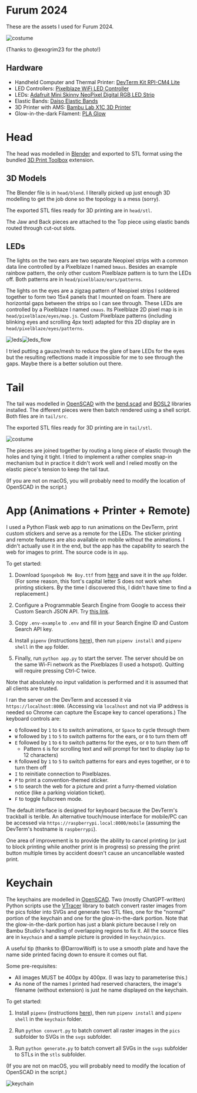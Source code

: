 # Furum 2024

These are the assets I used for Furum 2024.

![costume](media/costume.jpg)

(Thanks to @exogrim23 for the photo!)

## Hardware

- Handheld Computer and Thermal Printer: [DevTerm Kit RPI-CM4 Lite](https://www.clockworkpi.com/product-page/devterm-kit-cm4-series)
- LED Controllers: [Pixelblaze WiFi LED Controller](https://electromage.com/pixelblaze)
- LEDs: [Adafruit Mini Skinny NeoPixel Digital RGB LED Strip](https://www.adafruit.com/product/2969)
- Elastic Bands: [Daiso Elastic Bands](https://shop.daisosingapore.com.sg/collections/scelastic-bands)
- 3D Printer with AMS: [Bambu Lab X1C 3D Printer](https://store.bambulab.com/products/x1-carbon)
- Glow-in-the-dark Filament: [PLA Glow](https://store.bambulab.com/products/pla-glow)

# Head

The head was modelled in [Blender](https://blender.org/) and exported to STL format using the bundled [3D Print Toolbox](https://extensions.blender.org/add-ons/print3d-toolbox/) extension.

## 3D Models

The Blender file is in `head/blend`. I literally picked up just enough 3D modelling to get the job done so the topology is a mess (sorry).

The exported STL files ready for 3D printing are in `head/stl`.

The Jaw and Back pieces are attached to the Top piece using elastic bands routed through cut-out slots.

## LEDs

The lights on the two ears are two separate Neopixel strips with a common data line controlled by a Pixelblaze I named `bmaus`. Besides an example rainbow pattern, the only other custom Pixelblaze pattern is to turn the LEDs off. Both patterns are in `head/pixelblaze/ears/patterns`.

The lights on the eyes are a zigzag pattern of Neopixel strips I soldered together to form two 15x4 panels that I mounted on foam. There are horizontal gaps between the strips so I can see through. These LEDs are controlled by a Pixelblaze I named `cmaus`. Its Pixelblaze 2D pixel map is in `head/pixelblaze/eyes/map.js`. Custom Pixelblaze patterns (including blinking eyes and scrolling 4px text) adapted for this 2D display are in `head/pixelblaze/eyes/patterns`.

![leds](media/leds.jpg)![leds_flow](media/leds_flow.jpg)

I tried putting a gauze/mesh to reduce the glare of bare LEDs for the eyes but the resulting reflections made it impossible for me to see through the gaps. Maybe there is a better solution out there.

# Tail

The tail was modelled in [OpenSCAD](https://openscad.org/) with the [bend.scad](https://github.com/stuartpb/bend.scad) and [BOSL2](https://github.com/BelfrySCAD/BOSL2) libraries installed. The different pieces were then batch rendered using a shell script. Both files are in `tail/src`.

The exported STL files ready for 3D printing are in `tail/stl`.

![costume](media/tail.jpg)

The pieces are joined together by routing a long piece of elastic through the holes and tying it tight. I tried to implement a rather complex snap-in mechanism but in practice it didn't work well and I relied mostly on the elastic piece's tension to keep the tail taut.

(If you are not on macOS, you will probably need to modify the location of OpenSCAD in the script.)

# App (Animations + Printer +  Remote)

I used a Python Flask web app to run animations on the DevTerm, print custom stickers and serve as a remote for the LEDs. The sticker printing and remote features are also available on mobile without the animations. I didn't actually use it in the end, but the app has the capability to search the web for images to print. The source code is in `app`.

To get started:

1. Download `Spongebob Me Boy.ttf` from [here](https://www.dafont.com/spongeboy-me-bob.font) and save it in the `app` folder. (For some reason, this font's capital letter S does not work when printing stickers. By the time I discovered this, I didn't have time to find a replacement.)

2. Configure a Programmable Search Engine from Google to access their Custom Search JSON API. Try [this link](https://developers.google.com/custom-search/v1/overview). 

3. Copy `.env-example` to `.env` and fill in your Search Engine ID and Custom Search API key.

4. Install `pipenv` (instructions [here](https://pipenv.pypa.io/en/latest/installation.html)), then run `pipenv install` and `pipenv shell` in the `app` folder.

5. Finally, run `python app.py` to start the server. The server should be on the same Wi-Fi network as the Pixelblazes (I used a hotspot). Quitting will require pressing Ctrl-C twice.

Note that absolutely no input validation is performed and it is assumed that all clients are trusted.

I ran the server on the DevTerm and accessed it via `https://localhost:8000`. (Accessing via `localhost` and not via IP address is needed so Chrome can capture the Escape key to cancel operations.) The keyboard controls are:

- `Q` followed by `1` to `6` to switch animations, or `Space` to cycle through them
- `W` followed by `1` to `5` to switch patterns for the ears, or `0` to turn them off
- `E` followed by `1` to `6` to switch patterns for the eyes, or `0` to turn them off
    - Pattern `6` is for scrolling text and will prompt for text to display (up to 12 characters)
- `R` followed by `1` to `5` to switch patterns for ears and eyes together, or `0` to turn them off
- `I` to reinitiate connection to Pixelblazes.
- `P` to print a convention-themed sticker.
- `S` to search the web for a picture and print a furry-themed violation notice (like a parking violation ticket).
- `F` to toggle fullscreen mode.

The default interface is designed for keyboard because the DevTerm's trackball is terible. An alternative touch/mouse interface for mobile/PC can be accessed via `https://raspberrypi.local:8000/mobile` (assuming the DevTerm's hostname is `raspberrypi`).

One area of improvement is to provide the ability to cancel printing (or just to block printing while another print is in progress) so pressing the print button multiple times by accident doesn't cause an uncancellable wasted print.

# Keychain

The keychains are modelled in [OpenSCAD](https://openscad.org/). Two (mostly ChatGPT-written) Python scripts use the [VTracer](https://github.com/visioncortex/vtracer) library to batch convert raster images from the pics folder into SVGs and generate two STL files, one for the "normal" portion of the keychain and one for the glow-in-the-dark portion. Note that the glow-in-the-dark portion has just a blank picture because I rely on Bambu Studio's handling of overlapping regions to fix it. All the source files are in `keychain` and a sample picture is provided in `keychain/pics`.

A useful tip (thanks to @DarrowWolf) is to use a smooth plate and have the name side printed facing down to ensure it comes out flat.

Some pre-requisites:
- All images MUST be 400px by 400px. (I was lazy to parameterise this.)
- As none of the names I printed had reserved characters, the image's filename (without extension) is just he name displayed on the keychain.

To get started:

1. Install `pipenv` (instructions [here](https://pipenv.pypa.io/en/latest/installation.html)), then run `pipenv install` and `pipenv shell` in the `keychain` folder.

2. Run `python convert.py` to batch convert all raster images in the `pics` subfolder to SVGs in the `svgs` subfolder.

3. Run `python generate.py` to batch convert all SVGs in the `svgs` subfolder to STLs in the `stls` subfolder.

(If you are not on macOS, you will probably need to modify the location of OpenSCAD in the script.)

![keychain](media/keychain.jpg)
